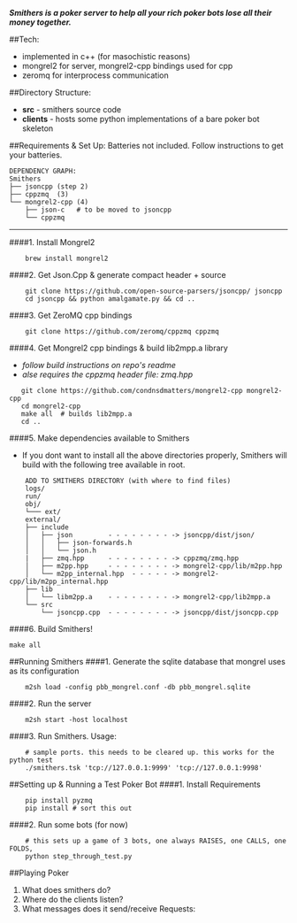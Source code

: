 ***Smithers is a poker server to help all your rich poker bots lose all their money together.***


##Tech:
+ implemented in c++ (for masochistic reasons)
+ mongrel2 for server, mongrel2-cpp bindings used for cpp
+ zeromq for interprocess communication

##Directory Structure:
* **src** - smithers source code
* **clients** - hosts some python implementations of a bare poker bot skeleton

##Requirements & Set Up:
Batteries not included. Follow instructions to get your batteries.
```
DEPENDENCY GRAPH:
Smithers
├── jsoncpp (step 2)
├── cppzmq  (3)
└── mongrel2-cpp (4)
    ├── json-c   # to be moved to jsoncpp
    └── cppzmq 
```
----------
####1. Install Mongrel2
```
    brew install mongrel2
```

####2. Get Json.Cpp & generate compact header + source
```
    git clone https://github.com/open-source-parsers/jsoncpp/ jsoncpp
    cd jsoncpp && python amalgamate.py && cd ..  
```
 
####3. Get ZeroMQ cpp bindings
```
    git clone https://github.com/zeromq/cppzmq cppzmq
```

####4. Get Mongrel2 cpp bindings & build lib2mpp.a library

- *follow build instructions on repo's readme*
- *alse requires the cppzmq header file: zmq.hpp* 

```
   git clone https://github.com/condnsdmatters/mongrel2-cpp mongrel2-cpp
   cd mongrel2-cpp
   make all  # builds lib2mpp.a
   cd ..
```

####5. Make dependencies available to Smithers
- If you dont want to install all the above directories properly, Smithers will build with the following tree available in root.
```
    ADD TO SMITHERS DIRECTORY (with where to find files)
    logs/
    run/
    obj/
    └─── ext/
    external/
    ├── include                
    │   ├── json         - - - - - - - - -> jsoncpp/dist/json/
    │   │   ├── json-forwards.h
    │   │   └── json.h
    |   ├── zmq.hpp      - - - - - - - - -> cppzmq/zmq.hpp
    │   ├── m2pp.hpp     - - - - - - - - -> mongrel2-cpp/lib/m2pp.hpp
    │   └── m2pp_internal.hpp  - - - - - -> mongrel2-cpp/lib/m2pp_internal.hpp
    ├── lib
    │   └── libm2pp.a    - - - - - - - - -> mongrel2-cpp/lib2mpp.a
    └── src
        └── jsoncpp.cpp  - - - - - - - - -> jsoncpp/dist/jsoncpp.cpp
```


####6. Build Smithers!
```
make all
```

##Running Smithers
####1. Generate the sqlite database that mongrel uses as its configuration

```
    m2sh load -config pbb_mongrel.conf -db pbb_mongrel.sqlite   
```

####2. Run the server  

```
    m2sh start -host localhost
```

####3. Run Smithers. Usage:

```
    # sample ports. this needs to be cleared up. this works for the python test
    ./smithers.tsk 'tcp://127.0.0.1:9999' 'tcp://127.0.0.1:9998'
```

##Setting up & Running a Test Poker Bot
####1. Install Requirements

```
    pip install pyzmq
    pip install # sort this out
```

####2. Run some bots (for now)

```
    # this sets up a game of 3 bots, one always RAISES, one CALLS, one FOLDS,
    python step_through_test.py 
```

##Playing Poker
1. What does smithers do?
2. Where do the clients listen?
3. What messages does it send/receive
Requests:



